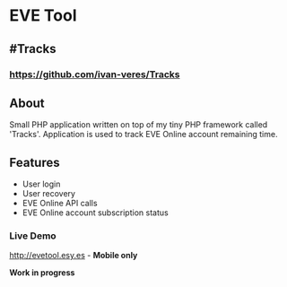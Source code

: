 # EVE Tool

## #Tracks
### https://github.com/ivan-veres/Tracks

## About

Small PHP application written on top of my tiny PHP framework
called 'Tracks'. Application is used to track EVE Online
account remaining time.

## Features

- User login
- User recovery
- EVE Online API calls
- EVE Online account subscription status

### Live Demo

http://evetool.esy.es - **Mobile only**

**Work in progress**